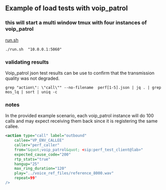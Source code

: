 ## Example of load tests with voip_patrol

### this will start a multi window tmux with four instances of voip_patrol
[run.sh](run.sh)
```
./run.sh  "10.0.0.1:5060"
```

### validating results
Voip_patrol json test results can be use to confirm that the transmission quality was not degraded.
```
grep "action\": \"call\"" --no-filename  perf[1-5].json | jq . | grep mos_lq | sort | uniq -c
```

### notes
In the provided example scenario, each voip_patrol instance will do 100 calls and may expect receiving them back since it is registering the same callee.

```xml
<action type="call" label="outbound"
    callee="VP_ENV_CALLEE"
    caller="perf_caller"
    from="&quot;voip_patrol&quot; <sip:perf_test_client@lab>"
    expected_cause_code="200"
    rtp_stats="true"
    hangup="25"
    max_ring_duration="120"
    play="../voice_ref_files/reference_8000.wav"
    repeat=99"
/>
```
